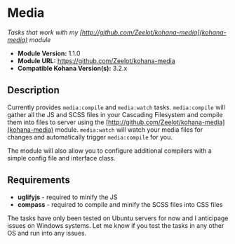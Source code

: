 # Media

*Tasks that work with my [http://github.com/Zeelot/kohana-media](kohana-media) module*

- **Module Version:** 1.1.0
- **Module URL:** <https://github.com/Zeelot/kohana-media>
- **Compatible Kohana Version(s):** 3.2.x

## Description
Currently provides `media:compile` and `media:watch` tasks. `media:compile` will gather all the JS and SCSS files in your Cascading Filesystem and compile them into files to server using the [http://github.com/Zeelot/kohana-media](kohana-media) module. `media:watch` will watch your media files for changes and automatically trigger `media:compile` for you.

The module will also allow you to configure additional compilers with a simple config file and interface class.

## Requirements

- **uglifyjs** - required to minify the JS
- **compass** - required to compile and minify the SCSS files into CSS files

The tasks have only been tested on Ubuntu servers for now and I anticipage issues on Windows systems. Let me know if you test the tasks in any other OS and run into any issues.